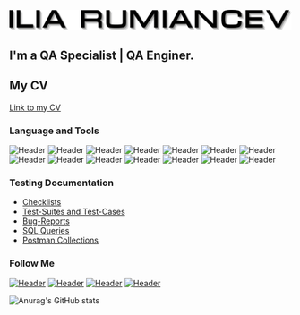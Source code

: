 [![Header](https://github.com/kazeboba/kazeboba/blob/main/assets/Frame%20635%20(3).png)](https://github.com/kazeboba)
## I'm a QA Specialist | QA Enginer.
## My CV
[Link to my CV](https://drive.google.com/file/d/1uHZSdSpJ-1VxAZfXq1S0v6uKMiabPeoT/view?usp=share_link)

### Language and Tools
![Header](https://img.shields.io/badge/Jira-090909?style=for-the-badge&logo=jira&logoColor=136be1)
![Header](https://img.shields.io/badge/Postman-090909?style=for-the-badge&logo=postman&logoColor=f76935)
![Header](https://img.shields.io/badge/Swagger-090909?style=for-the-badge&logo=swagger&logoColor=7ede2b)
![Header](https://img.shields.io/badge/Github-090909?style=for-the-badge&logo=github&logoColor=8cc4d7)
![Header](https://img.shields.io/badge/AzureDevops-090909?style=for-the-badge&logo=azuredevops&logoColor=0074d0)
![Header](https://img.shields.io/badge/Figma-090909?style=for-the-badge&logo=figma&logoColor=7d5fa6)
![Header](https://img.shields.io/badge/Jenkins-090909?style=for-the-badge&logo=jenkins&logoColor=f7f7f7)
![Header](https://img.shields.io/badge/MySQL-090909?style=for-the-badge&logo=mysql&logoColor=00618a)
![Header](https://img.shields.io/badge/MongoDB-090909?style=for-the-badge&logo=mongodb&logoColor=4aa73c)
![Header](https://img.shields.io/badge/DevTools-090909?style=for-the-badge&logo=googlechrome&logoColor=2674f2)
![Header](https://img.shields.io/badge/AndroidStudio-090909?style=for-the-badge&logo=androidstudio&logoColor=3ad07d)
![Header](https://img.shields.io/badge/TestRail-090909?style=for-the-badge&logo=&logoColor=71b556)
![Header](https://img.shields.io/badge/Fiddler-090909?style=for-the-badge&logo=fiddler&logoColor=8cc4d7)
![Header](https://img.shields.io/badge/CharlesProxy-090909?style=for-the-badge&logo=charlesproxy&logoColor=8cc4d7)

### Testing Documentation

- [Checklists](https://github.com/kazeboba/checklist)
- [Test-Suites and Test-Cases](https://github.com/kazeboba/test-cases)
- [Bug-Reports](https://github.com/kazeboba/bug-reports)
- [SQL Queries](https://github.com/kazeboba/SQL)
- [Postman Collections](https://github.com/kazeboba/postman)

### Follow Me
[![Header](https://img.shields.io/badge/Youtube-090909?style=for-the-badge&logo=youtube&logoColor=f70000)](https://www.youtube.com/channel/UChgPJD-JYJy9cVBSKp8JGHg)
[![Header](https://img.shields.io/badge/Instagram-090909?style=for-the-badge&logo=instagram&logoColor=9939a3)](https://www.instagram.com/ilia_rumyancev/)
[![Header](https://img.shields.io/badge/Telegram-090909?style=for-the-badge&logo=telegram&logoColor=31a5db)](https://t.me/iliaru51)
[![Header](https://img.shields.io/badge/Linkedin-090909?style=for-the-badge&logo=linkedin&logoColor=0073b1)](https://www.linkedin.com/in/ilia-rumyancev-1b0690254/)

![Anurag's GitHub stats](https://github-readme-stats.vercel.app/api?username=kazeboba&show_icons=true&theme=radical)